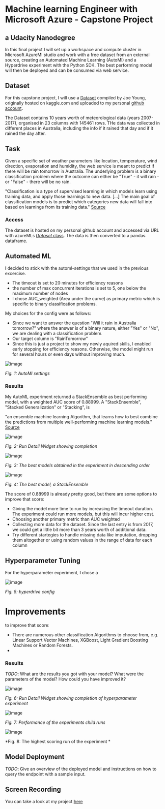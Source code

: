 # Machine learning Engineer with Microsoft Azure - Capstone Project
## a Udacity Nanodegree

In this final project I will set up a workspace and compute cluster in Microsoft AzureMl studio and work with a free dataset from an external source, creating an  Automated Machine Learning (AutoMl) and a Hyperdrive experiment with the Python SDK. The best performing model will then be deployed and can be consumed via web service.

## Dataset

For this capstone project, I will use a [Dataset](https://www.kaggle.com/jsphyg/weather-dataset-rattle-package?select=weatherAUS.csv) compiled by Joe Young, originally hosted on kaggle.com and uploaded to my personal [github account](https://github.com/Aschteroth/udacity_capstone_project).

The Dataset contains 10 years worth of meteorological data (years 2007-2017), organised in 23 columns with 145461 rows. THe data was collected in different places in Australia, including the info if it rained that day and if it rained the day after.

## Task

Given a specific set of weather parameters like location, temperature, wind direction, evaporation and humidity, the web service is meant to predict if there will be rain tomorrow in Australia. The underlying problem is a binary classification problem where the outcome can either be "True" - it will rain -  or "False" - there will be no rain.

"Classification is a type of supervised learning in which models learn using training data, and apply those learnings to new data. [...] The main goal of classification models is to predict which categories new data will fall into based on learnings from its training data."
[Source](https://docs.microsoft.com/en-us/azure/machine-learning/concept-automated-ml)

### Access
The dataset is hosted on my personal github account and accessed via URL with azureMLs [*Dataset* class](https://docs.microsoft.com/en-us/python/api/azureml-core/azureml.core.dataset.dataset?view=azure-ml-py). 
The data is then converted to a pandas dataframe.

## Automated ML

I decided to stick with the automl-settings that we used in the previous excercise.

- The timeout is set to 20 minutes for efficiency reasons
- the number of max concurrent iterations is set to 5, one below the maximum number of nodes
- I chose AUC_weighted (Area under the curve) as primary metric which is specific to binary classification problems. 

My choices for the config were as follows:

- Since we want to answer the question "Will it rain in Australia tomorrow?" where the answer is of a binary nature, either "Yes" or "No", we are dealing with a classification problem.
- Our target column is "RainTomorrow"
- Since this is just a project to show my newly aquired skills, I enabled early stopping for efficiency reasons. Otherwise, the model might run for several hours or even days without improving much.

![image](https://user-images.githubusercontent.com/61315167/118227684-3fde8900-b489-11eb-833e-dd684afbc213.png)

*Fig. 1: AutoMl settings*

### Results

My AutoML experiment returned a StackEnsemble as best performing model, with a weighted AUC score of 0.88999. 
A "StackEnsemble", "Stacked Generalization" or "Stacking", is 
  
  "an ensemble machine learning Algorithm, that learns how to best combine the predictions from multiple well-performing machine learning models." [Source](https://machinelearningmastery.com/stacking-ensemble-machine-learning-with-python/)



![image](https://user-images.githubusercontent.com/61315167/118228220-183bf080-b48a-11eb-8525-ce8c65af1b3b.png)

*Fig. 2: Run Detail Widget showing completion*

![image](https://user-images.githubusercontent.com/61315167/118228280-31dd3800-b48a-11eb-93a4-a37f2fa7ccf6.png)

*Fig. 3: The best models obtained in the experiment in descending order*

![image](https://user-images.githubusercontent.com/61315167/118228334-4cafac80-b48a-11eb-98d6-0b17cbcf992a.png)

*Fig. 4: The best model, a StackEnsemble*


The score of 0.88999 is already pretty good, but there are some options to improve that score: 
- Giving the model more time to run by increasing the timeout duration. The experiment could run more models, but this will incur higher cost. 
- Choosing another primary metric than AUC weighted
- Collecting more data for the dataset. Since the last entry is from 2017, we could get a little bit more than 3 years worth of additional data. 
- Try different startegies to handle missing data like imputation, dropping them altogether or using random values in the range of data for each column


## Hyperparameter Tuning

For the hyperparameter experiment, I chose a 

![image](https://user-images.githubusercontent.com/61315167/118266783-5e5d7800-b4bb-11eb-9cd3-2d40cc892ce7.png)

*Fig. 5: hyperdrive config*


# Improvements
to improve that score: 

- There are numerous other classification Algorithms to choose from, e.g. Linear Support Vector Machines, XGBoost, Light Gradient Boosting Machines or Random Forests. 
- 

### Results
*TODO*: What are the results you got with your model? What were the parameters of the model? How could you have improved it?


![image](https://user-images.githubusercontent.com/61315167/118231393-5be52900-b48f-11eb-9bf0-6a73ec6432d6.png)

*Fig. 6: Run Detail Widget showing completion of hyperparameter experiment*

![image](https://user-images.githubusercontent.com/61315167/118231494-86cf7d00-b48f-11eb-9b22-a854b19f397e.png)


*Fig. 7: Performance of the experiments child runs*

![image](https://user-images.githubusercontent.com/61315167/118231427-6b647200-b48f-11eb-9144-fd09dd538037.png)

*Fig. 8: The highest scoring run of the experiment *



## Model Deployment
*TODO*: Give an overview of the deployed model and instructions on how to query the endpoint with a sample input.

## Screen Recording
You can take a look at my project [here](https://www.youtube.com/watch?v=34cjqPEEy1M)
